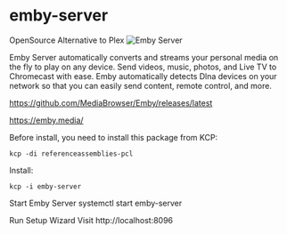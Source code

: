 # emby-server

OpenSource Alternative to Plex
![Emby Server](https://raw.githubusercontent.com/dperson/emby/master/logo.png)

Emby Server automatically converts and streams your personal media on the fly to play on any device.
Send videos, music, photos, and Live TV to Chromecast with ease.
Emby automatically detects Dlna devices on your network so that you can easily send content, remote control, and more.

https://github.com/MediaBrowser/Emby/releases/latest

https://emby.media/


Before install, you need to install this package from KCP:
```
kcp -di referenceassemblies-pcl
```

Install:
```
kcp -i emby-server
```

Start Emby Server
systemctl start emby-server

Run Setup Wizard
Visit http://localhost:8096

